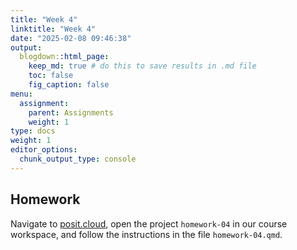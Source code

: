 ```yaml
---
title: "Week 4"
linktitle: "Week 4"
date: "2025-02-08 09:46:38"
output:
  blogdown::html_page:
    keep_md: true # do this to save results in .md file
    toc: false
    fig_caption: false
menu:
  assignment:
    parent: Assignments
    weight: 1
type: docs
weight: 1
editor_options:
  chunk_output_type: console
---
```


## Homework

Navigate to [posit.cloud](http://posit.cloud), open the project `homework-04` in our course workspace, and follow the instructions in the file `homework-04.qmd`.
